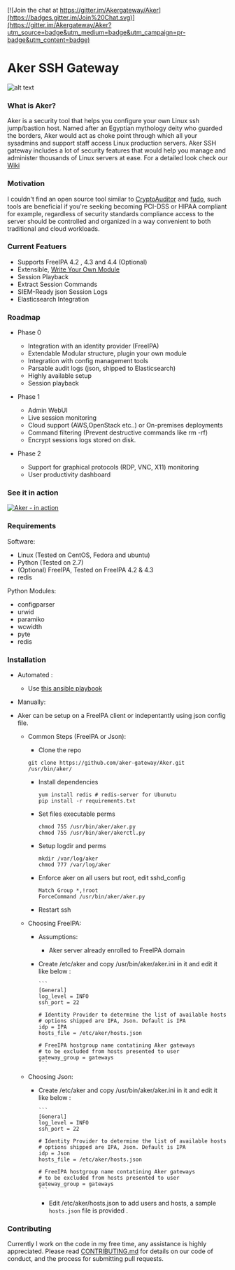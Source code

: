 [![Join the chat at https://gitter.im/Akergateway/Aker](https://badges.gitter.im/Join%20Chat.svg)](https://gitter.im/Akergateway/Aker?utm_source=badge&utm_medium=badge&utm_campaign=pr-badge&utm_content=badge)

# Aker SSH Gateway
![alt text](aker_logo.png "Aker")


### What is Aker?
Aker is a security tool that helps you configure your own Linux ssh jump/bastion host. Named after an Egyptian mythology deity who guarded the borders, Aker would act as choke point through which all your sysadmins and support staff access Linux production servers. Aker SSH gateway includes a lot of security features that would help you manage and administer thousands of Linux servers at ease. For a detailed look check our [Wiki](https://github.com/aker-gateway/Aker/wiki)  


### Motivation
I couldn't find an open source tool similar to [CryptoAuditor](https://www.ssh.com/products/cryptoauditor/) and [fudo](http://www.wheelsystems.com/en/products/wheel-fudo-psm/), such tools  are beneficial if you're seeking becoming PCI-DSS or HIPAA compliant for example, regardless of security standards compliance access to the server should be controlled and organized in a way convenient to both traditional and cloud workloads.


### Current Featuers

* Supports FreeIPA 4.2 , 4.3 and 4.4 (Optional)
* Extensible, [Write Your Own Module](https://github.com/aker-gateway/Aker/wiki/IdP-Modules#writing-your-custom-idp-module)
* Session Playback
* Extract Session Commands
* SIEM-Ready json Session Logs
* Elasticsearch Integration

### Roadmap
* Phase 0
  * Integration with an identity provider (FreeIPA)
  * Extendable Modular structure, plugin your own module
  * Integration with config management tools
  * Parsable audit logs (json, shipped to Elasticsearch)
  * Highly available setup
  * Session playback


* Phase 1
  * Admin WebUI
  * Live session monitoring
  * Cloud support (AWS,OpenStack etc..) or On-premises deployments
  * Command filtering (Prevent destructive commands like rm -rf)
  * Encrypt sessions logs stored on disk.

* Phase 2
  * Support for graphical protocols (RDP, VNC, X11) monitoring
  * User productivity dashboard


### See it in action
[![Aker - in action](https://i1.ytimg.com/vi/O-boM3LbVT4/hqdefault.jpg)](https://www.youtube.com/watch?v=H6dCCw666Xw)


### Requirements
Software:
- Linux (Tested on CentOS, Fedora and ubuntu)
- Python (Tested on 2.7)
- (Optional) FreeIPA, Tested on FreeIPA 4.2 & 4.3
- redis

Python Modules:
- configparser
- urwid
- paramiko
- wcwidth
- pyte
- redis

### Installation


* Automated :
	* Use [this ansible playbook](https://github.com/aker-gateway/aker-freeipa-playbook)


* Manually:
- Aker can be setup on a FreeIPA client or indepentantly using json config file.

	* Common Steps (FreeIPA or Json):

		* Clone the repo
		~~~
		git clone https://github.com/aker-gateway/Aker.git /usr/bin/aker/
		~~~
		
		* Install dependencies
			~~~
			yum install redis # redis-server for Ubunutu
			pip install -r requirements.txt
			~~~


		* Set files executable perms
	      ```
	      chmod 755 /usr/bin/aker/aker.py
	      chmod 755 /usr/bin/aker/akerctl.py
	      ```

		* Setup logdir and perms
	      ```
	      mkdir /var/log/aker
	      chmod 777 /var/log/aker
	      ```

		* Enforce aker on all users but root, edit sshd_config
	      ~~~
	      Match Group *,!root
	      ForceCommand /usr/bin/aker/aker.py
	      ~~~

		* Restart ssh
	
	
	
	* Choosing FreeIPA:
		* Assumptions:
			* Aker server already enrolled to FreeIPA domain
		
		* Create /etc/aker and copy /usr/bin/aker/aker.ini in it and edit it like below :

		      ```
		      [General]
		      log_level = INFO
		      ssh_port = 22

		      # Identity Provider to determine the list of available hosts
		      # options shipped are IPA, Json. Default is IPA
		      idp = IPA
		      hosts_file = /etc/aker/hosts.json

		      # FreeIPA hostgroup name contatining Aker gateways
		      # to be excluded from hosts presented to user
		      gateway_group = gateways
		      ```



	* Choosing Json:
		* Create /etc/aker and copy /usr/bin/aker/aker.ini in it and edit it like below :

		      ```
		      [General]
		      log_level = INFO
		      ssh_port = 22

		      # Identity Provider to determine the list of available hosts
		      # options shipped are IPA, Json. Default is IPA
		      idp = Json
		      hosts_file = /etc/aker/hosts.json

		      # FreeIPA hostgroup name contatining Aker gateways
		      # to be excluded from hosts presented to user
		      gateway_group = gateways
		      ```
		      
	      * Edit /etc/aker/hosts.json to add users and hosts, a sample `hosts.json` file is provided .
			
	
### Contributing
Currently I work on the code in my free time, any assistance is highly appreciated. Please read [CONTRIBUTING.md](CONTRIBUTING.md) for details on our code of conduct, and the process for submitting pull requests.

